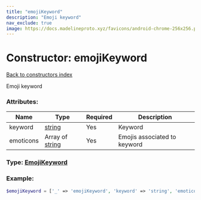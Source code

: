 ```yaml
---
title: "emojiKeyword"
description: "Emoji keyword"
nav_exclude: true
image: https://docs.madelineproto.xyz/favicons/android-chrome-256x256.png
---
```

# Constructor: emojiKeyword  
[Back to constructors index](/API_docs/constructors/index.html)



Emoji keyword

### Attributes:

| Name     |    Type       | Required | Description |
|----------|---------------|----------|-------------|
|keyword|[string](/API_docs/types/string.html) | Yes|Keyword|
|emoticons|Array of [string](/API_docs/types/string.html) | Yes|Emojis associated to keyword|



### Type: [EmojiKeyword](/API_docs/types/EmojiKeyword.html)


### Example:

```php
$emojiKeyword = ['_' => 'emojiKeyword', 'keyword' => 'string', 'emoticons' => ['string', 'string']];
```  
